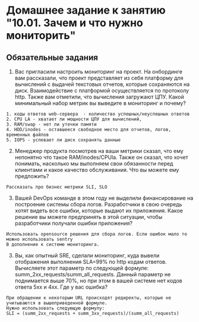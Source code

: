 # Домашнее задание к занятию "10.01. Зачем и что нужно мониторить"

## Обязательные задания

1. Вас пригласили настроить мониторинг на проект. На онбординге вам рассказали, что проект представляет из себя 
платформу для вычислений с выдачей текстовых отчетов, которые сохраняются на диск. Взаимодействие с платформой 
осуществляется по протоколу http. Также вам отметили, что вычисления загружают ЦПУ. Какой минимальный набор метрик вы
выведите в мониторинг и почему?

```
1. коды ответов web-сервера  - количество успешных/неуспешных ответов
2. CPU LA - хватает ли мощности ЦПУ для вычислений,
3. RAM/swap - нет ли утечки памяти
4. HDD/inodes - оставшееся свободное место для отчетов, логов, временных файлов
5. IOPS - успевает ли диск сохранять данные
```


2. Менеджер продукта посмотрев на ваши метрики сказал, что ему непонятно что такое RAM/inodes/CPUla. Также он сказал, 
что хочет понимать, насколько мы выполняем свои обязанности перед клиентами и какое качество обслуживания. Что вы 
можете ему предложить?

```
Рассказать про бизнес метрики SLI, SLO
```

3. Вашей DevOps команде в этом году не выделили финансирование на построение системы сбора логов. Разработчики в свою 
очередь хотят видеть все ошибки, которые выдают их приложения. Какое решение вы можете предпринять в этой ситуации, 
чтобы разработчики получали ошибки приложения?

```
Использовать opensource решения для сбора логов. Если ошибок мало то можно использовать sentry
В дополнение к системе мониторинга.
```

3. Вы, как опытный SRE, сделали мониторинг, куда вывели отображения выполнения SLA=99% по http кодам ответов. 
Вычисляете этот параметр по следующей формуле: summ_2xx_requests/summ_all_requests. Данный параметр не поднимается выше 
70%, но при этом в вашей системе нет кодов ответа 5xx и 4xx. Где у вас ошибка?

```
При обращении к некоторым URL происходят редиректы, которые не учитываются в вышеприведенной формуле.
Нужно использовать следующую формулу:
SLI = (summ_2xx_requests + summ_3xx_requests)/(summ_all_requests)
```